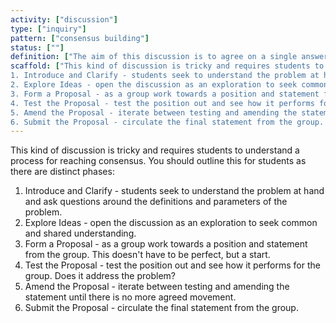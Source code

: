 ```yaml
---
activity: ["discussion"]
type: ["inquiry"]
pattern: ["consensus building"]
status: [""]
definition: ["The aim of this discussion is to agree on a single answer. For this to occur, students must work together and work out what it is they can agree on. This doesn't mean getting the correct answer, but one that has agreement from the group. This kind of discussion should focus on compromise and identifying similarities and differences. "]
scaffold: ["This kind of discussion is tricky and requires students to understand a process for reaching consensus. You should outline this for students as there are distinct phases:
1. Introduce and Clarify - students seek to understand the problem at hand and ask questions around the definitions and parameters of the problem.
2. Explore Ideas - open the discussion as an exploration to seek common and shared understanding.
3. Form a Proposal - as a group work towards a position and statement from the group. This doesn't have to be perfect, but a start.
4. Test the Proposal - test the position out and see how it performs for the group. Does it address the problem?
5. Amend the Proposal - iterate between testing and amending the statement until there is no more agreed movement.
6. Submit the Proposal - circulate the final statement from the group. "]
---
```


This kind of discussion is tricky and requires students to understand a process for reaching consensus. You should outline this for students as there are distinct phases:

1. Introduce and Clarify - students seek to understand the problem at hand and ask questions around the definitions and parameters of the problem.
2. Explore Ideas - open the discussion as an exploration to seek common and shared understanding.
3. Form a Proposal - as a group work towards a position and statement from the group. This doesn't have to be perfect, but a start.
4. Test the Proposal - test the position out and see how it performs for the group. Does it address the problem?
5. Amend the Proposal - iterate between testing and amending the statement until there is no more agreed movement.
6. Submit the Proposal - circulate the final statement from the group.

